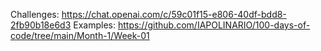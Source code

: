 Challenges: https://chat.openai.com/c/59c01f15-e806-40df-bdd8-2fb90b18e6d3
Examples: https://github.com/IAPOLINARIO/100-days-of-code/tree/main/Month-1/Week-01